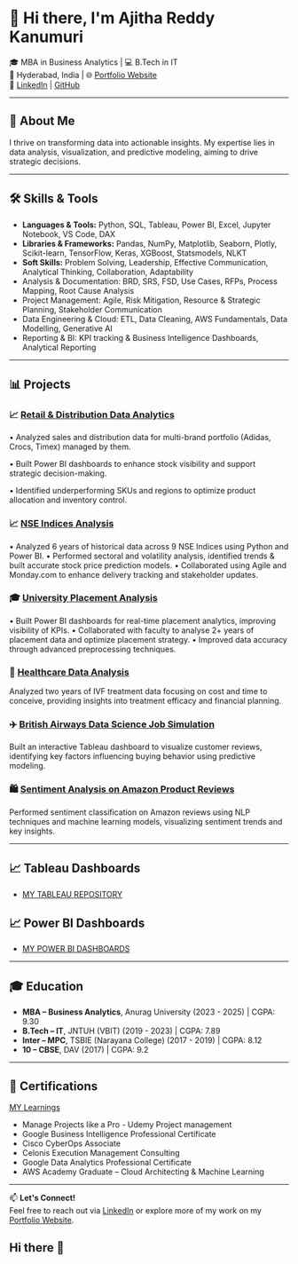 # 👋 Hi there, I'm Ajitha Reddy Kanumuri

🎓 MBA in Business Analytics | 💻 B.Tech in IT  
📍 Hyderabad, India | 🌐 [Portfolio Website](https://ajitha-reddy-kanumuri.vercel.app/)  
🔗 [LinkedIn](https://www.linkedin.com/in/ajitha-reddy-kanumuri/) | [GitHub](https://github.com/Ajitha2316)

---

## 🧠 About Me


I thrive on transforming data into actionable insights. My expertise lies in data analysis, visualization, and predictive modeling, aiming to drive strategic decisions.

---

## 🛠️ Skills & Tools

- **Languages & Tools:** Python, SQL, Tableau, Power BI, Excel, Jupyter Notebook, VS Code, DAX
- **Libraries & Frameworks:** Pandas, NumPy, Matplotlib, Seaborn, Plotly, Scikit-learn, TensorFlow, Keras, XGBoost, Statsmodels, NLKT
- **Soft Skills:** Problem Solving, Leadership, Effective Communication, Analytical Thinking, Collaboration, Adaptability
- Analysis & Documentation: BRD, SRS, FSD, Use Cases, RFPs, Process Mapping, Root Cause Analysis
- Project Management: Agile, Risk Mitigation, Resource & Strategic Planning, Stakeholder Communication
- Data Engineering & Cloud: ETL, Data Cleaning, AWS Fundamentals, Data Modelling, Generative AI
- Reporting & BI: KPI tracking & Business Intelligence Dashboards, Analytical Reporting


---

## 📊 Projects

### 📈 [Retail & Distribution Data Analytics](https://github.com/Ajitha2316/Nse)
•	Analyzed sales and distribution data for multi-brand portfolio (Adidas, Crocs, Timex) managed by them.

•	Built Power BI dashboards to enhance stock visibility and support strategic decision-making.

•	Identified underperforming SKUs and regions to optimize product allocation and inventory control.

### 📈 [NSE Indices Analysis](https://github.com/Ajitha2316/Nse)
•	Analyzed 6 years of historical data across 9 NSE Indices using Python and Power BI.
•	Performed sectoral and volatility analysis, identified trends & built accurate stock price prediction models.
•	Collaborated using Agile and Monday.com to enhance delivery tracking and stakeholder updates.

### 🎓 [University Placement Analysis](https://github.com/Ajitha2316/SQL-PROJECTS)
•	Built Power BI dashboards for real-time placement analytics, improving visibility of KPIs.
•	Collaborated with faculty to analyse 2+ years of placement data and optimize placement strategy.
•	Improved data accuracy through advanced preprocessing techniques.

### 🏥 [Healthcare Data Analysis](https://github.com/Ajitha2316/SQL-PROJECTS)
Analyzed two years of IVF treatment data focusing on cost and time to conceive, providing insights into treatment efficacy and financial planning.

### ✈️ [British Airways Data Science Job Simulation](https://github.com/Ajitha2316/Tableau-Dashboard---British-Airways-review)
Built an interactive Tableau dashboard to visualize customer reviews, identifying key factors influencing buying behavior using predictive modeling.

### 🛍️ [Sentiment Analysis on Amazon Product Reviews](https://github.com/Ajitha2316/Sentiment-Analysis)
Performed sentiment classification on Amazon reviews using NLP techniques and machine learning models, visualizing sentiment trends and key insights.

---

## 📈 Tableau Dashboards

- [MY TABLEAU REPOSITORY](https://public.tableau.com/app/profile/ajitha.reddy.kanumuri/vizzes)

## 📈 Power BI Dashboards

- [MY POWER BI DASHBOARDS](https://github.com/Ajitha2316/POWER-BI-DASHBOARDS)
---

## 🎓 Education

- **MBA – Business Analytics**, Anurag University (2023 - 2025) | CGPA: 9.30
- **B.Tech – IT**, JNTUH (VBIT) (2019 - 2023) | CGPA: 7.89
- **Inter – MPC**, TSBIE (Narayana College) (2017 - 2019) | CGPA: 8.12
- **10 – CBSE**, DAV (2017) | CGPA: 9.2

---

## 🏅 Certifications
[MY Learnings](https://www.credly.com/users/ajitha-k/badges#credly)
  
- Manage Projects like a Pro - Udemy Project management
- Google Business Intelligence Professional Certificate
- Cisco CyberOps Associate
- Celonis Execution Management Consulting
- Google Data Analytics Professional Certificate
- AWS Academy Graduate – Cloud Architecting & Machine Learning

---

📫 **Let's Connect!**  
Feel free to reach out via [LinkedIn](https://www.linkedin.com/in/ajitha-reddy-kanumuri/) or explore more of my work on my [Portfolio Website](https://ajitha-reddy-kanumuri.vercel.app/).
## Hi there 👋

<!--
**Ajitha2316/Ajitha2316** is a ✨ _special_ ✨ repository because its `README.md` (this file) appears on your GitHub profile.

Here are some ideas to get you started:

- 🔭 I’m currently working on ...
- 🌱 I’m currently learning ...
- 👯 I’m looking to collaborate on ...
- 🤔 I’m looking for help with ...
- 💬 Ask me about ...
- 📫 How to reach me: ...
- 😄 Pronouns: ...
- ⚡ Fun fact: ...
-->
